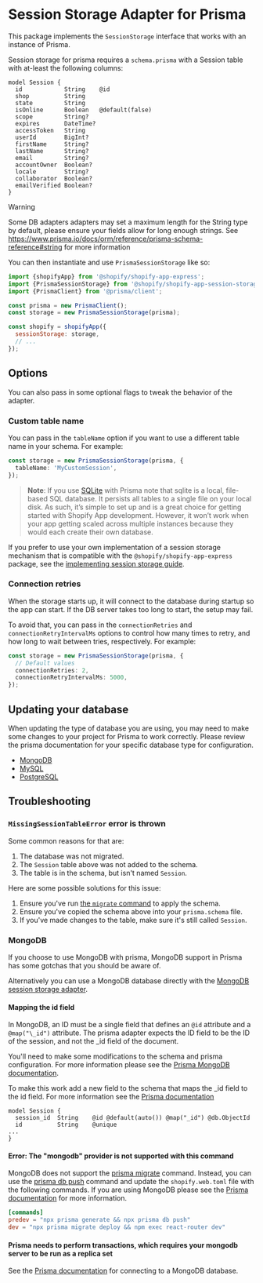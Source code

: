 # Session Storage Adapter for Prisma

This package implements the `SessionStorage` interface that works with an instance of Prisma.

Session storage for prisma requires a `schema.prisma` with a Session table with at-least the following columns:

```prisma
model Session {
  id            String    @id
  shop          String
  state         String
  isOnline      Boolean   @default(false)
  scope         String?
  expires       DateTime?
  accessToken   String
  userId        BigInt?
  firstName     String?
  lastName      String?
  email         String?
  accountOwner  Boolean?
  locale        String?
  collaborator  Boolean?
  emailVerified Boolean?
}
```

> [!WARNING]
> Some DB adapters adapters may set a maximum length for the String type by default, please ensure your fields allow for long enough strings.
> See <https://www.prisma.io/docs/orm/reference/prisma-schema-reference#string> for more information

You can then instantiate and use `PrismaSessionStorage` like so:

```js
import {shopifyApp} from '@shopify/shopify-app-express';
import {PrismaSessionStorage} from '@shopify/shopify-app-session-storage-prisma';
import {PrismaClient} from '@prisma/client';

const prisma = new PrismaClient();
const storage = new PrismaSessionStorage(prisma);

const shopify = shopifyApp({
  sessionStorage: storage,
  // ...
});
```

## Options

You can also pass in some optional flags to tweak the behavior of the adapter.

### Custom table name

You can pass in the `tableName` option if you want to use a different table name in your schema.
For example:

```ts
const storage = new PrismaSessionStorage(prisma, {
  tableName: 'MyCustomSession',
});
```

> **Note**: If you use [SQLite](https://sqlite.com) with Prisma note that sqlite is a local, file-based SQL database. It persists all tables to a single file on your local disk. As such, it’s simple to set up and is a great choice for getting started with Shopify App development. However, it won’t work when your app getting scaled across multiple instances because they would each create their own database.

If you prefer to use your own implementation of a session storage mechanism that is compatible with the `@shopify/shopify-app-express` package, see the [implementing session storage guide](../shopify-app-session-storage/implementing-session-storage.md).

### Connection retries

When the storage starts up, it will connect to the database during startup so the app can start.
If the DB server takes too long to start, the setup may fail.

To avoid that, you can pass in the `connectionRetries` and `connectionRetryIntervalMs` options to control how many times to retry, and how long to wait between tries, respectively.
For example:

```ts
const storage = new PrismaSessionStorage(prisma, {
  // Default values
  connectionRetries: 2,
  connectionRetryIntervalMs: 5000,
});
```

## Updating your database

When updating the type of database you are using, you may need to make some changes to your project for Prisma to work correctly. Please review the prisma documentation for your specific database type for configuration.

- [MongoDB](https://www.prisma.io/docs/orm/overview/databases/mongodb)
- [MySQL](https://www.prisma.io/docs/orm/overview/databases/mysql)
- [PostgreSQL](https://www.prisma.io/docs/orm/overview/databases/postgresql)

## Troubleshooting

### `MissingSessionTableError` error is thrown

Some common reasons for that are:

1. The database was not migrated.
2. The `Session` table above was not added to the schema.
3. The table is in the schema, but isn't named `Session`.

Here are some possible solutions for this issue:

1. Ensure you've run [the `migrate` command](https://www.prisma.io/docs/reference/api-reference/command-reference#prisma-migrate) to apply the schema.
1. Ensure you've copied the schema above into your `prisma.schema` file.
1. If you've made changes to the table, make sure it's still called `Session`.

### MongoDB

If you choose to use MongoDB with prisma, MongoDB support in Prisma has some gotchas that you should be aware of.

Alternatively you can use a MongoDB database directly with the [MongoDB session storage adapter](https://www.npmjs.com/package/@shopify/shopify-app-session-storage-mongodb).

#### Mapping the id field

In MongoDB, an ID must be a single field that defines an `@id` attribute and a `@map("\_id")` attribute. The prisma adapter expects the ID field to be the ID of the session, and not the \_id field of the document.

You'll need to make some modifications to the schema and prisma configuration. For more information please see the [Prisma MongoDB documentation](https://www.prisma.io/docs/orm/overview/databases/mongodb).

To make this work add a new field to the schema that maps the \_id field to the id field. For more information see the [Prisma documentation](https://www.prisma.io/docs/orm/prisma-schema/data-model/models#defining-an-id-field)

```prisma
model Session {
  session_id  String    @id @default(auto()) @map("_id") @db.ObjectId
  id          String    @unique
...
}
```

#### Error: The "mongodb" provider is not supported with this command

MongoDB does not support the [prisma migrate](https://www.prisma.io/docs/orm/prisma-migrate/understanding-prisma-migrate/overview) command. Instead, you can use the [prisma db push](https://www.prisma.io/docs/orm/reference/prisma-cli-reference#db-push) command and update the `shopify.web.toml` file with the following commands. If you are using MongoDB please see the [Prisma documentation](https://www.prisma.io/docs/orm/overview/databases/mongodb) for more information.

```toml
[commands]
predev = "npx prisma generate && npx prisma db push"
dev = "npx prisma migrate deploy && npm exec react-router dev"
```

#### Prisma needs to perform transactions, which requires your mongodb server to be run as a replica set

See the [Prisma documentation](https://www.prisma.io/docs/getting-started/setup-prisma/start-from-scratch/mongodb/connect-your-database-node-mongodb) for connecting to a MongoDB database.
